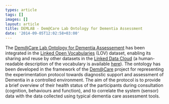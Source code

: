 ```yaml
---
types: article
tags: []
images: []
layout: article
title: DEMLAB - Dem@Care Lab Ontology for Dementia Assessment
date: '2014-09-05T12:02:58+03:00'
---
```

<div>The <a href="http://lov.okfn.org/dataset/lov/details/vocabulary_demlab.html">Dem@Care Lab Ontology&nbsp;for Dementia Assessement</a>&nbsp;has been integrated in the <a href="http://lov.okfn.org/dataset/lov/index.html">Linked Open Vocabularies</a> (LOV) dataset, enabling its sharing and reuse by other datasets in the <a href="http://linkeddata.org/home">Linked Data Cloud</a>&nbsp;(a human-readable description of the vocabulary is available <a href="http://www.demcare.eu/ontologies/demlab.html">here</a>).&nbsp;The ontology has been developed in the framework of the <a href="http://www.demcare.eu/">Dem@Care</a> project for representing the experimentation protocol towards diagnostic support and assessment of Dementia in a controlled environment. The aim of the protocol is to provide a brief overview of their health status of the participants during consultation (cognition, behaviours and function), and to correlate the system (sensor) data with the data collected using typical dementia care assessment tools.</div>
<div>&nbsp;</div>
